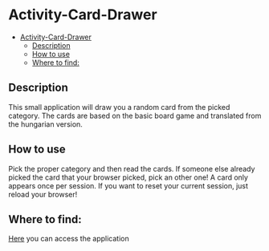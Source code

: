 # Activity-Card-Drawer

- [Activity-Card-Drawer](#activity-card-drawer)
	- [Description](#description)
	- [How to use](#how-to-use)
	- [Where to find:](#where-to-find)

## Description

This small application will draw you a random card from the picked category. The cards are based on the basic board game and translated from the hungarian version.

## How to use

Pick the proper category and then read the cards. If someone else already picked the card that your browser picked, pick an other one! A card only appears once per session. If you want to reset your current session, just reload your browser!

## Where to find:

[Here](http://wh1terabbithu.github.io/Activity-Card-Drawer/) you can access the application